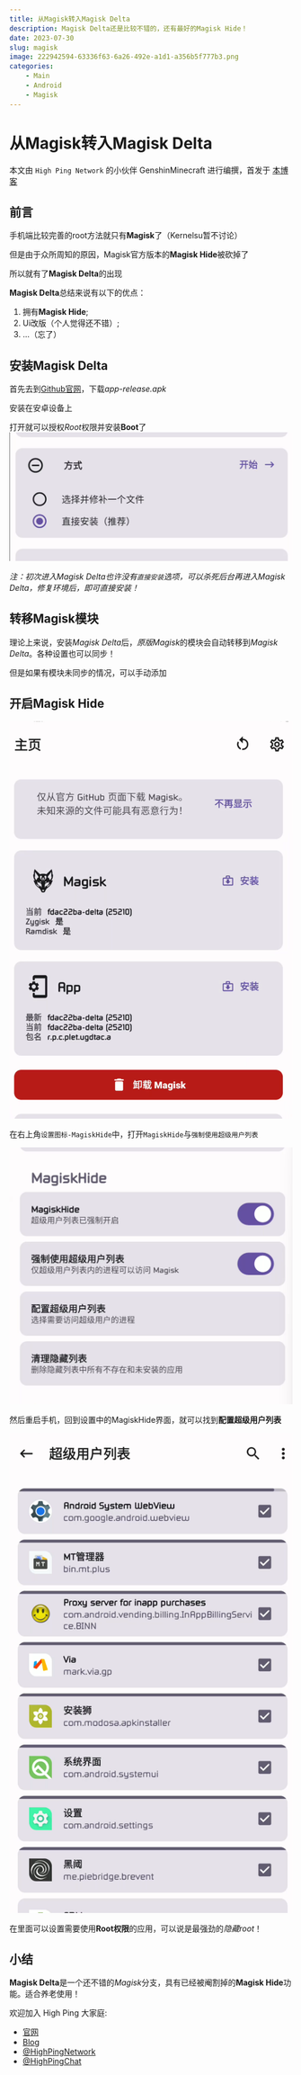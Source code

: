 ```yaml
---
title: 从Magisk转入Magisk Delta
description: Magisk Delta还是比较不错的，还有最好的Magisk Hide！
date: 2023-07-30
slug: magisk
image: 222942594-63336f63-6a26-492e-a1d1-a356b5f777b3.png
categories:
    - Main
    - Android
    - Magisk
---
```


# 从Magisk转入Magisk Delta

本文由 `High Ping Network` 的小伙伴 GenshinMinecraft 进行编撰，首发于 [本博客](https://blog.highp.ing)

## 前言
手机端比较完善的root方法就只有**Magisk**了（Kernelsu暂不讨论）

但是由于众所周知的原因，Magisk官方版本的**Magisk Hide**被砍掉了

所以就有了**Magisk Delta**的出现

**Magisk Delta**总结来说有以下的优点：
1. 拥有**Magisk Hide**;
2. Ui改版（个人觉得还不错）;
3. ...（忘了）

## 安装Magisk Delta
首先去到[Github官网](https://github.com/HuskyDG/magisk-files/releases)，下载*app-release.apk*

安装在安卓设备上

打开就可以授权*Root*权限并安装**Boot**了
![Alt text](image.png)

*注：初次进入Magisk Delta也许没有`直接安装`选项，可以杀死后台再进入Magisk Delta，修复环境后，即可直接安装！*

## 转移Magisk模块
理论上来说，安装*Magisk Delta*后，*原版Magisk*的模块会自动转移到*Magisk Delta*。各种设置也可以同步！

但是如果有模块未同步的情况，可以手动添加

## 开启Magisk Hide
![](image-1.png)

在右上角`设置图标-MagiskHide`中，打开`MagiskHide`与`强制使用超级用户列表`

![](image-2.png)

然后重启手机，回到设置中的MagiskHide界面，就可以找到**配置超级用户列表**

![1](image-3.png)

在里面可以设置需要使用**Root权限**的应用，可以说是最强劲的*隐藏root*！

## 小结
**Magisk Delta**是一个还不错的*Magisk*分支，具有已经被阉割掉的**Magisk Hide**功能。适合养老使用！

欢迎加入 High Ping 大家庭:
- [官网](https://highp.ing)
- [Blog](https://blog.highp.ing)
- [@HighPingNetwork](https://t.me/HighPingNetwork)
- [@HighPingChat](https://t.me/highpingchat)